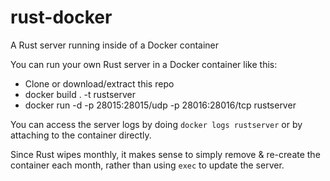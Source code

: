# rust-docker
A Rust server running inside of a Docker container

You can run your own Rust server in a Docker container like this:

* Clone or download/extract this repo
* docker build . -t rustserver
* docker run -d -p 28015:28015/udp -p 28016:28016/tcp rustserver

You can access the server logs by doing ``docker logs rustserver`` or by attaching to the container directly.

Since Rust wipes monthly, it makes sense to simply remove & re-create the container each month, rather than using ``exec`` to update the server.
